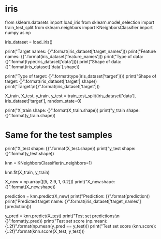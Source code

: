# iris
from sklearn.datasets import load_iris
from sklearn.model_selection import train_test_split
from sklearn.neighbors import KNeighborsClassifier
import numpy as np

iris_dataset = load_iris()

print("Target names: {}".format(iris_dataset['target_names']))
print("Feature names: {}".format(iris_dataset['feature_names']))
print("Type of data: {}".format(type(iris_dataset['data'])))
print("Shape of data: {}".format(iris_dataset['data'].shape))

print("Type of target: {}".format(type(iris_dataset['target'])))
print("Shape of target: {}".format(iris_dataset['target'].shape))
print("Target:\n{}".format(iris_dataset['target']))

X_train, X_test, y_train, y_test = train_test_split(iris_dataset['data'], iris_dataset['target'], random_state=0)

print("X_train shape: {}".format(X_train.shape))
print("y_train shape: {}".format(y_train.shape))

# Same for the test samples
print("X_test shape: {}".format(X_test.shape))
print("y_test shape: {}".format(y_test.shape))

knn = KNeighborsClassifier(n_neighbors=1)

knn.fit(X_train, y_train)

X_new = np.array([[5, 2.9, 1, 0.2]])
print("X_new.shape: {}".format(X_new.shape))

prediction = knn.predict(X_new)
print("Prediction: {}".format(prediction))
print("Predicted target name: {}".format(iris_dataset['target_names'][prediction]))

y_pred = knn.predict(X_test)
print("Test set predictions:\n {}".format(y_pred))
print("Test set score (np.mean): {:.2f}".format(np.mean(y_pred == y_test)))
print("Test set score (knn.score): {:.2f}".format(knn.score(X_test, y_test)))
